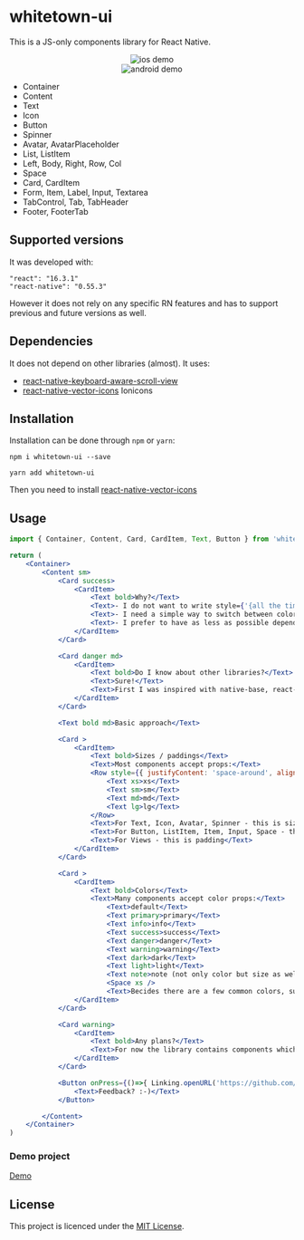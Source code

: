 # whitetown-ui

This is a JS-only components library for React Native.

<p align="center">
<img src="https://github.com/whitetown/whitetown-ui/screenshots/ios-ui.gif" alt="ios demo">
<br/>
<img src="https://github.com/whitetown/whitetown-ui/screenshots/android-ui.gif" alt="android demo">
</p>


* Container
* Content
* Text
* Icon
* Button
* Spinner
* Avatar, AvatarPlaceholder
* List, ListItem
* Left, Body, Right, Row, Col
* Space
* Card, CardItem
* Form, Item, Label, Input, Textarea
* TabControl, Tab, TabHeader
* Footer, FooterTab


## Supported versions

It was developed with:

    "react": "16.3.1"
    "react-native": "0.55.3"

However it does not rely on any specific RN features and has to support previous and future versions as well.


## Dependencies

It does not depend on other libraries (almost).
It uses:
* [react-native-keyboard-aware-scroll-view](https://github.com/APSL/react-native-keyboard-aware-scroll-view)
* [react-native-vector-icons](https://github.com/oblador/react-native-vector-icons) Ionicons


## Installation

Installation can be done through ``npm`` or `yarn`:

```shell
npm i whitetown-ui --save
```

```shell
yarn add whitetown-ui
```

Then you need to install [react-native-vector-icons](https://github.com/oblador/react-native-vector-icons#installation)


## Usage


```jsx
import { Container, Content, Card, CardItem, Text, Button } from 'whitetown-ui'

return (
    <Container>
        <Content sm>
            <Card success>
                <CardItem>
                    <Text bold>Why?</Text>
                    <Text>- I do not want to write style={'{all the time}'}</Text>
                    <Text>- I need a simple way to switch between color themes or change sizes/paddings</Text>
                    <Text>- I prefer to have as less as possible dependencies</Text>
                </CardItem>
            </Card>

            <Card danger md>
                <CardItem>
                    <Text bold>Do I know about other libraries?</Text>
                    <Text>Sure!</Text>
                    <Text>First I was inspired with native-base, react-native-elements, ...</Text>
                </CardItem>
            </Card>

            <Text bold md>Basic approach</Text>

            <Card >
                <CardItem>
                    <Text bold>Sizes / paddings</Text>
                    <Text>Most components accept props:</Text>
                    <Row style={{ justifyContent: 'space-around', alignItems:'center' }}>
                        <Text xs>xs</Text>
                        <Text sm>sm</Text>
                        <Text md>md</Text>
                        <Text lg>lg</Text>
                    </Row>
                    <Text>For Text, Icon, Avatar, Spinner - this is size (fontSize)</Text>
                    <Text>For Button, ListItem, Item, Input, Space - this is height</Text>
                    <Text>For Views - this is padding</Text>
                </CardItem>
            </Card>

            <Card >
                <CardItem>
                    <Text bold>Colors</Text>
                    <Text>Many components accept color props:</Text>
                        <Text>default</Text>
                        <Text primary>primary</Text>
                        <Text info>info</Text>
                        <Text success>success</Text>
                        <Text danger>danger</Text>
                        <Text warning>warning</Text>
                        <Text dark>dark</Text>
                        <Text light>light</Text>
                        <Text note>note (not only color but size as well)</Text>
                        <Space xs />
                        <Text>Becides there are a few common colors, such as 'headerColor', 'appBackground', 'alternate', etc.. which are used indirectly</Text>
                </CardItem>
            </Card>

            <Card warning>
                <CardItem>
                    <Text bold>Any plans?</Text>
                    <Text>For now the library contains components which I needed for my last project in React Native, however I plan to add a few more</Text>
                </CardItem>
            </Card>

            <Button onPress={()=>{ Linking.openURL('https://github.com/whitetown/whitetown-ui') }} >
                <Text>Feedback? :-)</Text>
            </Button>

        </Content>
    </Container>
)

```

### Demo project

[Demo](https://github.com/whitetown/whitetown-ui-demo)

## License

This project is licenced under the [MIT License](http://opensource.org/licenses/mit-license.html).
